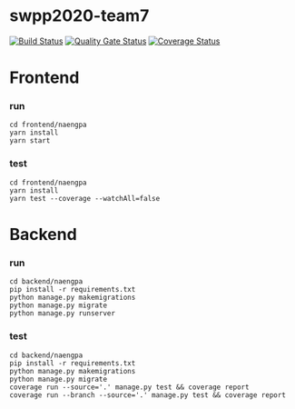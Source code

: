 # swpp2020-team7
  [![Build Status](https://travis-ci.org/swsnu/swpp2020-team7.svg?branch=master)](https://travis-ci.org/swsnu/swpp2020-team7) [![Quality Gate Status](https://sonarcloud.io/api/project_badges/measure?project=swsnu_swpp2020-team7&metric=alert_status)](https://sonarcloud.io/dashboard?id=swsnu_swpp2020-team7) [![Coverage Status](https://coveralls.io/repos/github/swsnu/swpp2020-team7/badge.svg?branch=master)](https://coveralls.io/github/swsnu/swpp2020-team7?branch=master)

# Frontend  
### run  
```
cd frontend/naengpa
yarn install
yarn start
```

### test
```
cd frontend/naengpa
yarn install
yarn test --coverage --watchAll=false 
```

# Backend
### run
```
cd backend/naengpa 
pip install -r requirements.txt 
python manage.py makemigrations
python manage.py migrate
python manage.py runserver 
```

### test 
```
cd backend/naengpa 
pip install -r requirements.txt 
python manage.py makemigrations 
python manage.py migrate
coverage run --source='.' manage.py test && coverage report
coverage run --branch --source='.' manage.py test && coverage report
```
